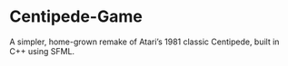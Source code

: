 # Centipede-Game
A simpler, home-grown remake of Atari’s 1981 classic Centipede, built in C++ using SFML.
